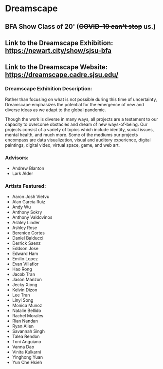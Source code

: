 # Dreamscape
## BFA Show Class of 20' (~~COVID-19 can't stop~~ us.)

## Link to the Dreamscape Exhibition: https://newart.city/show/sjsu-bfa
## Link to the Dreamscape Website: https://dreamscape.cadre.sjsu.edu/

### Dreamscape Exhibition Description:
Rather than focusing on what is not possible during this time of uncertainty, Dreamscape emphasizes the potential for the emergence of new and diverse ideas as we adapt to the global pandemic.

Though the work is diverse in many ways, all projects are a testament to our capacity to overcome obstacles and dream of new ways-of-being. Our projects consist of a variety of topics which include identity, social issues, mental health, and much more. Some of the mediums our projects encompass are data visualization, visual and auditory experience, digital paintings, digital video, virtual space, game, and web art.

### Advisors:
* Andrew Blanton
* Lark Alder

### Artists Featured:
* Aaron Josh Vietvu
* Alan Garcia Ruiz
* Andy Wu
* Anthony Sokry
* Anthony Valdovinos
* Ashley Linder
* Ashley Rose
* Berenice Cortes
* Daniel Balducci
* Derrick Saenz
* Eddson Jose
* Edward Ham
* Emilio Lopez
* Evan Villaflor
* Hao Rong
* Jacob Tran
* Jason Manzon
* Jecky Xiong
* Kelvin Dizon
* Lee Tran
* Linyi Song
* Monica Munoz
* Natalie Bellido
* Rachel Morales
* Rian Nandan
* Ryan Allen
* Savannah Singh
* Talea Rendon
* Toni Anguiano
* Vanna Dao
* Vinita Kulkarni
* Yinghong Yuan
* Yun Che Hsieh
